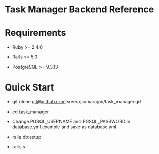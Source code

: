 # Task Manager Backend Reference

# Requirements

* Ruby >= 2.4.0

* Rails >= 5.0

* PostgreSQL >= 9.3.13


# Quick Start

* git clone git@github.com:sreerajsomarajan/task_manager.git

* cd task_manager

* Change PGSQL_USERNAME and PGSQL_PASSWORD in database.yml.example and save as database.yml

* rails db:setup

* rails s
